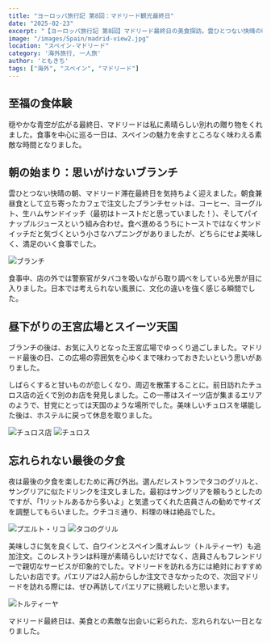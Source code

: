 ```yaml
---
title: "ヨーロッパ旅行記 第8回：マドリード観光最終日"
date: "2025-02-23"
excerpt: "【ヨーロッパ旅行記 第8回】マドリード最終日の美食探訪。雲ひとつない快晴の朝、思いがけないサンドイッチとの出会いから始まる一日。警察官が路上でタバコを吸いながら取り調べをする異文化体験、王宮広場でのんびり過ごす贅沢な時間、そしてスイーツ天国での絶品チュロス体験。夜は地元で愛されるレストランで、タコのグリル、スペイン風オムレツを堪能し、親切な店員さんに勧められた特製ドリンクに舌鼓。料理の美味しさとスタッフの温かさに心打たれた、忘れられない食の締めくくり。次回はぜひパエリアをという思いを残しつつ、美食で彩られたマドリード滞在最終日の記録。"
image: "/images/Spain/madrid-view2.jpg"
location: "スペイン-マドリード"
category: '海外旅行, 一人旅'
author: 'ともきち'
tags: ["海外", "スペイン", "マドリード"]
---
```


## 至福の食体験

穏やかな青空が広がる最終日、マドリードは私に素晴らしい別れの贈り物をくれました。食事を中心に巡る一日は、スペインの魅力を余すところなく味わえる素敵な時間となりました。

## 朝の始まり：思いがけないブランチ

雲ひとつない快晴の朝、マドリード滞在最終日を気持ちよく迎えました。朝食兼昼食として立ち寄ったカフェで注文したブランチセットは、コーヒー、ヨーグルト、生ハムサンドイッチ（最初はトーストだと思っていました！）、そしてパイナップルジュースという組み合わせ。食べ進めるうちにトーストではなくサンドイッチだと気づくという小さなハプニングがありましたが、どちらにせよ美味しく、満足のいく食事でした。

![ブランチ](/images/Spain/morning.jpg)

食事中、店の外では警察官がタバコを吸いながら取り調べをしている光景が目に入りました。日本では考えられない風景に、文化の違いを強く感じる瞬間でした。

## 昼下がりの王宮広場とスイーツ天国

ブランチの後は、お気に入りとなった王宮広場でゆっくり過ごしました。マドリード最後の日、この広場の雰囲気を心ゆくまで味わっておきたいという思いがありました。

しばらくすると甘いものが恋しくなり、周辺を散策することに。前日訪れたチュロス店の近くで別のお店を発見しました。この一帯はスイーツ店が集まるエリアのようで、甘党にとっては天国のような場所でした。美味しいチュロスを堪能した後は、ホステルに戻って休息を取りました。

![チュロス店](/images/Spain/dona-castiza.jpg)
![チュロス](/images/Spain/churros.jpg)

## 忘れられない最後の夕食

夜は最後の夕食を楽しむために再び外出。選んだレストランでタコのグリルと、サングリアに似たドリンクを注文しました。最初はサングリアを頼もうとしたのですが、「1リットルあるから多いよ」と気遣ってくれた店員さんの勧めでサイズを調整してもらいました。クチコミ通り、料理の味は絶品でした。

![プエルト・リコ](/images/Spain/puerto-rico.jpg)
![タコのグリル](/images/Spain/puerto-rico2.jpg)

美味しさに気を良くして、白ワインとスペイン風オムレツ（トルティーヤ）も追加注文。このレストランは料理が素晴らしいだけでなく、店員さんもフレンドリーで親切なサービスが印象的でした。マドリードを訪れる方には絶対におすすめしたいお店です。パエリアは2人前からしか注文できなかったので、次回マドリードを訪れる際には、ぜひ再訪してパエリアに挑戦したいと思います。

![トルティーヤ](/images/Spain/puerto-rico3.jpg)

マドリード最終日は、美食との素敵な出会いに彩られた、忘れられない一日となりました。
